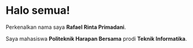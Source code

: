 # Halo semua! 

Perkenalkan nama saya **Rafael Rinta Primadani**.<br>

Saya mahasiswa **Politeknik Harapan Bersama** prodi **Teknik Informatika**.<br>

<!--
**rafaelrinta/rafaelrinta** is a ✨ _special_ ✨ repository because its `README.md` (this file) appears on your GitHub profile.

Here are some ideas to get you started:

- 🔭 I’m currently working on ...
- 🌱 I’m currently learning ...
- 👯 I’m looking to collaborate on ...
- 🤔 I’m looking for help with ...
- 💬 Ask me about ...
- 📫 How to reach me: ...
- 😄 Pronouns: ...
- ⚡ Fun fact: ...
-->
